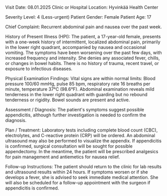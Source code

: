  Visit Date: 08.01.2025
Clinic or Hospital Location: Hyvinkää Health Center

Severity Level: 4 (Less-urgent)
Patient Gender: Female
Patient Age: 17

Chief Complaint:
Recurrent abdominal pain and nausea over the past week.

History of Present Illness (HPI):
The patient, a 17-year-old female, presents with a one-week history of intermittent, localized abdominal pain, primarily in the lower right quadrant, accompanied by nausea and occasional vomiting. The symptoms have been worsening over the past few days, with increased frequency and intensity. She denies any associated fever, chills, or changes in bowel habits. There is no history of trauma, recent travel, or exposure to infectious diseases.

Physical Examination Findings:
Vital signs are within normal limits: Blood pressure 100/60 mmHg, pulse 85 bpm, respiratory rate 16 breaths per minute, temperature 37°C (98.6°F). Abdominal examination reveals mild tenderness in the lower right quadrant with guarding but no rebound tenderness or rigidity. Bowel sounds are present and active.

Assessment / Diagnosis:
The patient's symptoms suggest possible appendicitis, although further investigation is needed to confirm the diagnosis.

Plan / Treatment:
Laboratory tests including complete blood count (CBC), electrolytes, and C-reactive protein (CRP) will be ordered. An abdominal ultrasound may also be performed to visualize the appendix. If appendicitis is confirmed, surgical consultation will be sought for possible appendectomy. In the meantime, the patient will be prescribed analgesics for pain management and antiemetics for nausea relief.

Follow-up Instructions:
The patient should return to the clinic for lab results and ultrasound results within 24 hours. If symptoms worsen or if she develops a fever, she is advised to seek immediate medical attention. She will also be scheduled for a follow-up appointment with the surgeon if appendicitis is confirmed.